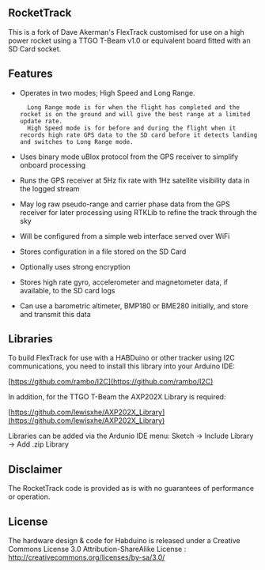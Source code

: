 ## RocketTrack

This is a fork of Dave Akerman's FlexTrack customised for use on a high power rocket using a TTGO T-Beam v1.0 or equivalent board fitted with an SD Card socket.

## Features 

- Operates in two modes; High Speed and Long Range.  

		Long Range mode is for when the flight has completed and the rocket is on the ground and will give the best range at a limited update rate.  
		High Speed mode is for before and during the flight when it records high rate GPS data to the SD card before it detects landing and switches to Long Range mode.

- Uses binary mode uBlox protocol from the GPS receiver to simplify onboard processing

- Runs the GPS receiver at 5Hz fix rate with 1Hz satellite visibility data in the logged stream

- May log raw pseudo-range and carrier phase data from the GPS receiver for later processing using RTKLib to refine the track through the sky

- Will be configured from a simple web interface served over WiFi

- Stores configuration in a file stored on the SD Card

- Optionally uses strong encryption

- Stores high rate gyro, accelerometer and magnetometer data, if available, to the SD card logs

- Can use a barometric altimeter, BMP180 or BME280 initially, and store and transmit this data









## Libraries

To build FlexTrack for use with a HABDuino or other tracker using I2C communications, you need to install this library into your Arduino IDE:

[https://github.com/rambo/I2C](https://github.com/rambo/I2C) 

In addition, for the TTGO T-Beam the AXP202X Library is required:

[https://github.com/lewisxhe/AXP202X_Library](https://github.com/lewisxhe/AXP202X_Library)

Libraries can be added via the Ardunio IDE menu:  Sketch -> Include Library -> Add .zip Library

## Disclaimer

The RocketTrack code is provided as is with no guarantees of performance or operation. 

## License

The hardware design & code for Habduino is released under a Creative Commons License 3.0 Attribution-ShareAlike License : http://creativecommons.org/licenses/by-sa/3.0/
